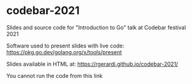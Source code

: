 # codebar-2021
Slides and source code for "Introduction to Go" talk at Codebar festival 2021

Software used to present slides with live code: https://pkg.go.dev/golang.org/x/tools/present

Slides available in HTML at: https://rgerardi.github.io/codebar-2021/

You cannot run the code from this link
